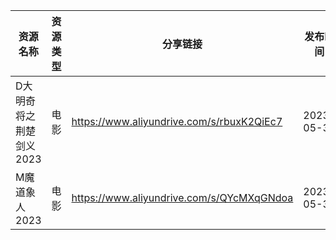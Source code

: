 | 资源名称           | 资源类型 | 分享链接                                      | 发布时间       |
| -------------- | ---- | ----------------------------------------- | ---------- |
| D大明奇将之荆楚剑义2023 | 电影   | https://www.aliyundrive.com/s/rbuxK2QiEc7 | 2023-05-30 |
| M魔道象人2023      | 电影   | https://www.aliyundrive.com/s/QYcMXqGNdoa | 2023-05-30 |
